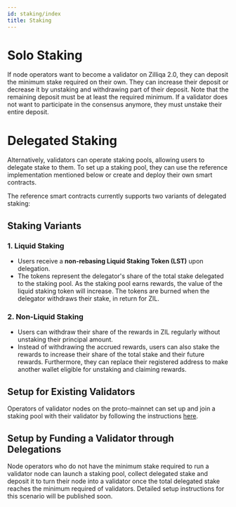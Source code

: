 ```yaml
---
id: staking/index
title: Staking
---
```


# Solo Staking

If node operators want to become a validator on Zilliqa 2.0, they can deposit the
minimum stake required on their own. They can increase their deposit or decrease
it by unstaking and withdrawing part of their deposit. Note that the remaining
deposit must be at least the required minimum. If a validator does not want to
participate in the consensus anymore, they must unstake their entire deposit.

# Delegated Staking

Alternatively, validators can operate staking pools, allowing users to delegate 
stake to them. To set up a staking pool, they can use the reference implementation
mentioned below or create and deploy their own smart contracts.

The reference smart contracts currently supports two variants of delegated staking:

## Staking Variants

### 1. **Liquid Staking**

- Users receive a **non-rebasing Liquid Staking Token (LST)** upon delegation.
- The tokens represent the delegator's share of the total stake delegated to the
staking pool. As the staking pool earns rewards, the value of the liquid staking
token will increase. The tokens are burned when the delegator withdraws their stake,
in return for ZIL.

### 2. **Non-Liquid Staking**

- Users can withdraw their share of the rewards in ZIL regularly without unstaking 
their principal amount.
- Instead of withdrawing the accrued rewards, users can also stake the rewards to
increase their share of the total stake and their future rewards. Furthermore, they
can replace their registered address to make another wallet eligible for unstaking
and claiming rewards.

## Setup for Existing Validators

Operators of validator nodes on the proto-mainnet can set up and join a staking pool
with their validator by following the instructions [here](../staking/delegatedstaking.md).

## Setup by Funding a Validator through Delegations

Node operators who do not have the minimum stake required to run a validator node can
launch a staking pool, collect delegated stake and deposit it to turn their node into
a validator once the total delegated stake reaches the minimum required of validators.
Detailed setup instructions for this scenario will be published soon.
